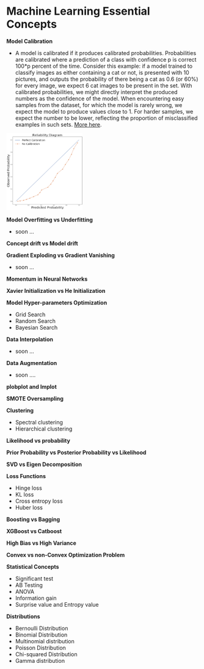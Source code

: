 # Machine Learning Essential Concepts

**Model Calibration**

- A model is calibrated if it produces calibrated probabilities. Probabilities are calibrated where a prediction of a class with confidence p is correct 100*p percent of the time. Consider this example: if a model trained to classify images as either containing a cat or not, is presented with 10 pictures, and outputs the probability of there being a cat as 0.6 (or 60%) for every image, we expect 6 cat images to be present in the set. With calibrated probabilities, we might directly interpret the produced numbers as the confidence of the model. When encountering easy samples from the dataset, for which the model is rarely wrong, we expect the model to produce values close to 1. For harder samples, we expect the number to be lower, reflecting the proportion of misclassified examples in such sets. [More here](https://www.unofficialgoogledatascience.com/2021/04/why-model-calibration-matters-and-how.html).

<img src="./img/blog.png" width="200">

**Model Overfitting vs Underfitting**

 - soon ...

**Concept drift vs Model drift**

**Gradient Exploding vs Gradient Vanishing**

- soon  ...

**Momentum in Neural Networks**

**Xavier Initialization vs He Initialization**

**Model Hyper-parameters Optimization**
 - Grid Search
 - Random Search
 - Bayesian Search


**Data Interpolation**

- soon ...

**Data Augmentation**

- soon ....


**plobplot and lmplot**

**SMOTE Oversampling**

**Clustering**
  - Spectral clustering
  - Hierarchical clustering

**Likelihood vs probability**

**Prior Probability vs Posterior Probability vs Likelihood**

**SVD vs Eigen Decomposition**

**Loss Functions**

  - Hinge loss
  - KL loss
  - Cross entropy loss
  - Huber loss
 
 
 **Boosting vs Bagging**
 
 **XGBoost vs Catboost**
 
 
 **High Bias vs High Variance**
 
 **Convex vs non-Convex Optimization Problem**
 
 **Statistical Concepts**
 
 - Significant test
 - AB Testing
 - ANOVA
 - Information gain
 - Surprise value and Entropy value
 
 **Distributions**
 
  - Bernoulli Distribution
  - Binomial Distribution
  - Multinomial distribution
  - Poisson Distribution
  - Chi-squared Distribution
  - Gamma distribution
  
  
  
 
 
 




